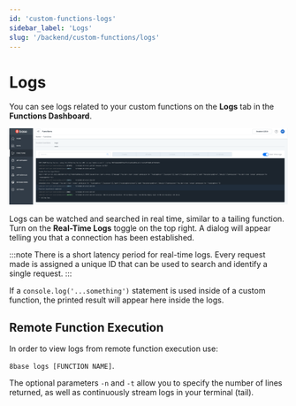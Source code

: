 ```yaml
---
id: 'custom-functions-logs'
sidebar_label: 'Logs'
slug: '/backend/custom-functions/logs'
---
```

# Logs

You can see logs related to your custom functions on the **Logs** tab in the **Functions Dashboard**.

![Logs for custom functions](_images/ui_customfunctions_logs.png)

Logs can be watched and searched in real time, similar to a tailing function. Turn on the **Real-Time Logs** toggle on the top right. A dialog will appear telling you that a connection has been established.

:::note
There is a short latency period for real-time logs. Every request made is assigned a unique ID that can be used to search and identify a single request.
:::

If a `console.log('...something')` statement is used inside of a custom function, the printed result will appear here inside the logs.

## Remote Function Execution

In order to view logs from remote function execution use:

`8base logs [FUNCTION NAME]`.

The optional parameters `-n` and `-t` allow you to specify the number of lines returned, as well as continuously stream logs in your terminal (tail).
